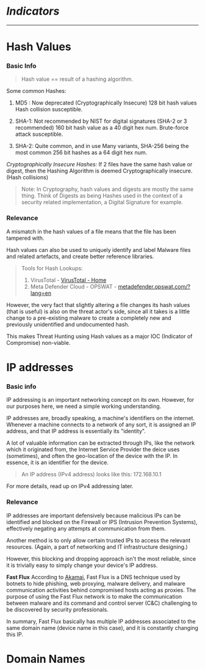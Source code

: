

# *Indicators*
****
# Hash Values 

### Basic Info 

> Hash value == result of a hashing algorithm.

Some common Hashes:
1. MD5 : 
	Now deprecated (Cryptographically Insecure)
	128 bit hash values
	Hash collision susceptible.

2. SHA-1: 
	Not recommended by NIST for digital signatures (SHA-2 or 3 recommended)
	160 bit hash value as a 40 digit hex num.
	Brute-force attack susceptible.

3. SHA-2:
	Quite common, and in use
	Many variants, SHA-256 being the most common
	256 bit hashes as a 64 digit hex num.

*Cryptographically Insecure Hashes:* If 2 files have the same hash value or digest, then the Hashing Algorithm is deemed Cryptographically insecure. (Hash collisions)

> Note:
> 	In Cryptography, hash values and digests are mostly the same thing. Think of Digests as being Hashes used in the context of a security related implementation, a Digital Signature for example.


### Relevance  

A mismatch in the hash values of a file means that the file has been tampered with.

Hash values can also be used to uniquely identify and label Malware files and related artefacts, and create better reference libraries.

> Tools for Hash Lookups:
> 	1. VirusTotal - [VirusTotal - Home](https://www.virustotal.com/gui/home/upload)
> 	2. Meta Defender Cloud - OPSWAT - [metadefender.opswat.com/?lang=en](https://metadefender.opswat.com/)


However, the very fact that slightly altering a file changes its hash values (that is useful) is also on the threat actor's side, since all it takes is a little change to a pre-existing malware to create a completely new and previously unidentified and undocumented hash.

This makes Threat Hunting using Hash values as a major IOC (Indicator of Compromise) non-viable.

# IP addresses 

### Basic info

IP addressing is an important networking concept on its own. However, for our purposes here, we need a simple working understanding.

IP addresses are, broadly speaking, a machine's identifiers on the internet. Whenever a machine connects to a network of any sort, it is assigned an IP address, and that IP address is essentially its "identity".

A lot of valuable information can be extracted through IPs, like the network which it originated from, the Internet Service Provider the deice uses (sometimes), and often the geo-location of the device with the IP. In essence, it is an identifier for the device.

> An IP address (IPv4 address) looks like this:
> 	172.168.10.1

For more details, read up on IPv4 addressing later.

### Relevance 

IP addresses are important defensively because malicious IPs can be identified and blocked on the Firewall or IPS (Intrusion Prevention Systems), effectively negating any attempts at communication from them.

Another method is to only allow certain trusted IPs to access the relevant resources. (Again, a part of networking and IT infrastructure designing.)

However, this blocking and dropping approach isn't the most reliable, since it is trivially easy to simply change your device's IP address.

**Fast Flux**
According to [Akamai](https://blogs.akamai.com/2017/10/digging-deeper-an-in-depth-analysis-of-a-fast-flux-network-part-one.html), Fast Flux is a DNS technique used by botnets to hide phishing, web proxying, malware delivery, and malware communication activities behind compromised hosts acting as proxies. The purpose of using the Fast Flux network is to make the communication between malware and its command and control server (C&C) challenging to be discovered by security professionals.

In summary, Fast Flux basically has multiple IP addresses associated to the same domain name (device name in this case), and it is constantly changing this IP.

# Domain Names

